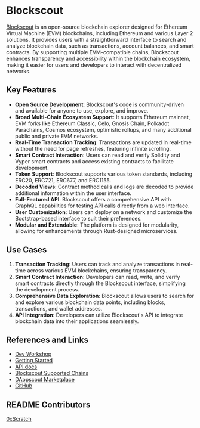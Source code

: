 # Blockscout

[Blockscout](https://www.blockscout.com/) is an open-source blockchain explorer designed for Ethereum Virtual Machine (EVM) blockchains, including Ethereum and various Layer 2 solutions. It provides users with a straightforward interface to search and analyze blockchain data, such as transactions, account balances, and smart contracts. By supporting multiple EVM-compatible chains, Blockscout enhances transparency and accessibility within the blockchain ecosystem, making it easier for users and developers to interact with decentralized networks.

## Key Features

- **Open Source Development**: Blockscout's code is community-driven and available for anyone to use, explore, and improve.
- **Broad Multi-Chain Ecosystem Support**: It supports Ethereum mainnet, EVM forks like Ethereum Classic, Celo, Gnosis Chain, Polkadot Parachains, Cosmos ecosystem, optimistic rollups, and many additional public and private EVM networks.
- **Real-Time Transaction Tracking**: Transactions are updated in real-time without the need for page refreshes, featuring infinite scrolling.
- **Smart Contract Interaction**: Users can read and verify Solidity and Vyper smart contracts and access existing contracts to facilitate development.
- **Token Support**: Blockscout supports various token standards, including ERC20, ERC721, ERC677, and ERC1155.
- **Decoded Views**: Contract method calls and logs are decoded to provide additional information within the user interface.
- **Full-Featured API**: Blockscout offers a comprehensive API with GraphQL capabilities for testing API calls directly from a web interface.
- **User Customization**: Users can deploy on a network and customize the Bootstrap-based interface to suit their preferences.
- **Modular and Extendable**: The platform is designed for modularity, allowing for enhancements through Rust-designed microservices.

## Use Cases

1. **Transaction Tracking**: Users can track and analyze transactions in real-time across various EVM blockchains, ensuring transparency.
2. **Smart Contract Interaction**: Developers can read, write, and verify smart contracts directly through the Blockscout interface, simplifying the development process.
3. **Comprehensive Data Exploration**: Blockscout allows users to search for and explore various blockchain data points, including blocks, transactions, and wallet addresses.
4. **API Integration**: Developers can utilize Blockscout's API to integrate blockchain data into their applications seamlessly.

## References and Links

- [Dev Workshop](https://www.youtube.com/watch?v=4XZBjNz2xGU)
- [Getting Started](https://docs.blockscout.com/using-blockscout/overviews)
- [API docs](https://docs.blockscout.com/developer-support/api)
- [Blockscout Supported Chains](https://www.blockscout.com/chains-and-projects)
- [DAppscout Marketplace](https://docs.blockscout.com/using-blockscout/blockscout-apps)
- [GitHub](https://github.com/blockscout/blockscout)

## README Contributors

[0xScratch](https://github.com/0xScratch)
